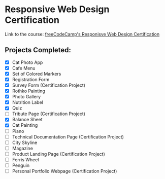 # Responsive Web Design Certification

Link to the course: [freeCodeCamp's Responisve Web Design Certification](https://www.freecodecamp.org/learn/2022/responsive-web-design/)

## Projects Completed:
- [x] Cat Photo App
- [x] Cafe Menu
- [x] Set of Colored Markers
- [x] Registration Form
- [x] Survey Form (Certification Project)
- [x] Rothko Painting
- [x] Photo Gallery
- [x] Nutrition Label
- [x] Quiz
- [ ] Tribute Page (Certification Project)
- [x] Balance Sheet
- [x] Cat Painting
- [ ] Piano
- [ ] Technical Documentation Page (Certification Project)
- [ ] City Skyline
- [ ] Magazine
- [ ] Product Landing Page (Certification Project)
- [ ] Ferris Wheel
- [ ] Penguin
- [ ] Personal Portfolio Webpage (Certification Project)